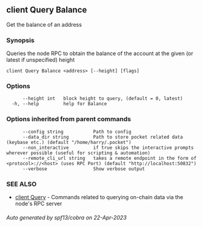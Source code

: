 ## client Query Balance

Get the balance of an address

### Synopsis

Queries the node RPC to obtain the balance of the account at the given (or latest if unspecified) height

```
client Query Balance <address> [--height] [flags]
```

### Options

```
      --height int   block height to query, (default = 0, latest)
  -h, --help         help for Balance
```

### Options inherited from parent commands

```
      --config string           Path to config
      --data_dir string         Path to store pocket related data (keybase etc.) (default "/home/harry/.pocket")
      --non_interactive         if true skips the interactive prompts wherever possible (useful for scripting & automation)
      --remote_cli_url string   takes a remote endpoint in the form of <protocol>://<host> (uses RPC Port) (default "http://localhost:50832")
      --verbose                 Show verbose output
```

### SEE ALSO

* [client Query](client_Query.md)	 - Commands related to querying on-chain data via the node's RPC server

###### Auto generated by spf13/cobra on 22-Apr-2023
